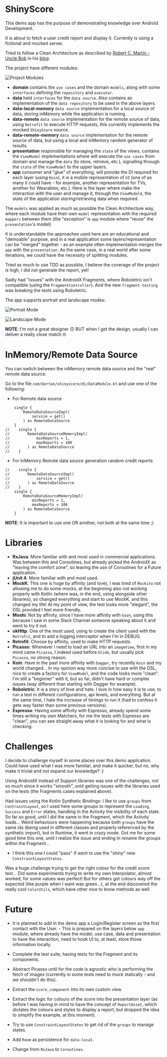 # ShinyScore

This demo app has the purpose of demonstrating knowledge over Android Development.

It is about to fetch a user credit report and display it. Currently is using a fictional and mocked server.

Tried to follow a Clean Architecture as described by [Robert C. Martin - Uncle Bob](https://twitter.com/unclebobmartin) in his [blog](https://blog.cleancoder.com/uncle-bob/2012/08/13/the-clean-architecture.html).

The project have different modules:

![Project Modules](./images/project_modules.png)

* __domain__ contains the `use cases` and the domain `models`, along with some `interfaces` defining the `repository` and `executor`. 
* __data__ held `interfaces` for the `data source`. Also contains an implementation of the `data repository` to be used in the above layers.
* __data-local-memory__ `data source` implementation for a local source of data, storing inMemory while the application is running.
* __data-remote__ `data source` implementation for the remote source of data, using `Retrofit` to execute HTTP requests, this currently implements the mocked `ShinyScore` source.
* __data-remote-memory__ `data source` implementation for the remote source of data, but using a local and inMemory random generator of results.
* __presentation__ responsible for managing the `state` of the views, contains the `ViewModel` implementations where will execute the `use cases` from domain and manage the `data` (to store, retrieve, etc.), signalling through the `state` of the `ViewModel` to the upper layers.
* __app__ consumer and "glue" of everything, will provide the DI required for each layer (using `Koin`), it is a mobile representation of `UI` (one of as many it could have - for example, another representation for TVs, another for Wearables, etc.). Here is the layer where make the interaction with the user and manage it, through the `ViewModel`s, the state of the application storing/retrieving data when required.

The `models` was applied as much as possible the Clean Architecture way, where each module have their own `model` representation with the required `mappers` between them (the "exception" is `app` module where "reuse" the `presentation`'s model)

It is understandable the approaches used here are an educational and "demoable" purpose, and in a real application some layers/representation can be "merged" together - as an example often implementation merges the `app` with the `presentation`. As the same case, in a real world after some iterations, we could have the necessity of splitting modules.

Tried as much to use TDD as possible, I believe the coverage of the project is high, I did not generate the report, yet!

Sadly had "issues" with the AndroidX Fragments, where Roboletric isn't compatible (using the `FragmentController`). And the new `fragment-testing` was breaking the tests using Roboletric.

The app supports portrait and landscape modes:

![Portrait Mode](./images/app_portrait.png)

![Landscape Mode](./images/app_landscape.png)

__NOTE__: I'm not a great designer :upside_down_face: BUT when I get the design, usually I can deliver a really close match :nerd_face: 

# InMemory/Remote Data Source

You can switch between the inMemory remote data source and the "real" remote data source.

Go to the file `com/bertan/shinyscore/di/DataModule.kt` and use one of the following:

* For Remote data source
```
    single {
        RemoteDataSourceImpl(
            service = get()
        ) as RemoteDataSource
    }
//    single {
//        RemoteDataSourceMemoryImpl(
//            minReports = 1,
//            maxReports = 100
//        ) as RemoteDataSource
//    }
```

* For InMemory Remote data source generation random credit reports
```
//    single {
//        RemoteDataSourceImpl(
//            service = get()
//        ) as RemoteDataSource
//    }
    single {
        RemoteDataSourceMemoryImpl(
            minReports = 1,
            maxReports = 100
        ) as RemoteDataSource
    }
```

__NOTE__: It is important to use one OR another, not both at the same time ;)

# Libraries

* __RxJava__: More familiar with and most used in commercial applications. Was between this and Coroutines, but already picked the AndroidX as "leaving the comfort zone", so leaving the use of Coroutines for a Future application.
* __jUnit 4__: More familiar with and most used.
* __MockK__: This one is huge by affinity (and love), I was tired of `Mockito` not allowing me to do some mocks, at the beginning also not working properly with Kotlin (where was, in the end, using alongside other libraries), so changed everything and start to use MockK, and this changed my life! At my point of view, the test looks more "elegant", the DSL provided I feel more friendly. 
* __Moshi__: Not by affinity, since I have more affinity with `Gson`, using this because I saw in some Slack Channel someone speaking about it and went to try it out. 
* __okHttp__: One of the most used, using to create the client used with the `Retrofit`, and to add a logging interceptor when I'm in DEBUG.
* __Retrofit__: Choose by affinity, used to make HTTP requests.
* __Picasso__: Whenever I need to load an URL into an `imageView`, first in my mind came `Picasso`, I indeed used before `Glide`, but usually pick `Picasso`, no strong reason.
* __Koin__: Have in the past more affinity with `Dagger`, try recently `Koin` and my world changed... In my opinion way more concise to use with the DSL, nice to create a factory for `ViewModel`, and the code looks more "clean". I'm still a "beginner" with it, but so far, didn't have hard or complex issues (way different than starting with Dagger for example).
* __Roboletric__: It is a story of love and hate. I love in how easy it is to use, to run a test in different configurations, api levels, and everything. But at the same time, I hate the increase of timings to run it (had to confess it gets way faster than some previous versions).   
* __Espresso__: Having some affinity with Espresso, already spend some times writing my own Matchers, for me the tests with Espresso are "clean", you can see straight away what it is looking for and what is checking.

# Challenges

I decide to challenge myself in some places over this demo application. Could have used what I was more familiar, and make it quicker, but no, why make it trivial and not expand our knowledge? :)

Using AndroidX instead of Support libraries was one of the challenges, not so much since it works "smooth", until getting issues with the libraries used on the tests (the Fragments cases explained above).

Had issues using the Kotlin Synthetic Bindings: I like to use `groups` from `ContraintLayout`, so I used here some groups to represent the `Loading`, `Success` and `Error` states, handling in the Activity the visibility of each state. So far so good, until I did the same in the Fragment, which the Activity loads... Weird behaviours were happening because both `groups` have the same ids (being used in different classes and properly referenced by the synthetic import), but in Runtime, it went in crazy mode. Got me for some good time this one, until I realize the issue and ending in rename the groups within the Fragment...

- I think this one I could "pass" if went to use the "shiny" new `ConstraintLayoutStates`.

Was a huge challenge trying to get the right colour for the credit score text... Did some experiments trying to write my own Interpolator, almost worked, for some values was perfect! But for others got colours way off the expected (like purple when I want was green...), at the end discovered the really cool `ColorUtils`, which have other nice to know methods as well.

# Future

- It is planned to add in the demo app a Login/Register screen as the first contact with the User. - This is prepared on the layers below `app` module, where already have the model, use case, data and presentation to have the interaction, need to hook UI to, at least, store those information locally.

- Complete the test suite, having tests for the Fragment and its components.

- Abstract Picasso until for the code is agnostic who is performing the fetch of images (currently in some tests need to mock statically - and we shouldn't do this).

- Extract the `score_component` into its own custom view.

- Extract the logic for colours of the score into the presentation layer (as before I was having in mind to have the concept of `ReportAsset`, which dictates the colours and styles to display a report, but dropped the idea to simplify the example, at this moment).

- Try to use `ConstraintLayoutStates` to get rid of the `groups` to manage states.

- Add `Room` as persistence for `data-local`. 

- Change from `RxJava` to `Coroutines`.
